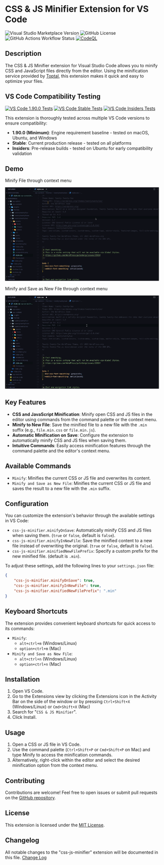# CSS & JS Minifier Extension for VS Code

![Visual Studio Marketplace Version](https://img.shields.io/visual-studio-marketplace/v/miguel-colmenares.css-js-minifier?style=flat-square)
![GitHub License](https://img.shields.io/github/license/miguelcolmenares/css-js-minifier?style=flat-square)
![GitHub Actions Workflow Status](https://img.shields.io/github/actions/workflow/status/miguelcolmenares/css-js-minifier/master.yml?style=flat-square)
[![CodeQL](https://github.com/miguelcolmenares/css-js-minifier/workflows/CodeQL/badge.svg)](https://github.com/miguelcolmenares/css-js-minifier/actions?query=workflow%3ACodeQL "Code quality workflow status")

## Description

The CSS & JS Minifier extension for Visual Studio Code allows you to minify CSS and JavaScript files directly from the editor. Using the minification service provided by [Toptal](https://www.toptal.com/developers/), this extension makes it quick and easy to optimize your files.

## VS Code Compatibility Testing

[![VS Code 1.90.0 Tests](https://img.shields.io/github/actions/workflow/status/miguelcolmenares/css-js-minifier/test-vscode-minimum.yml?style=flat-square&label=VS%20Code%201.90.0&logo=visual-studio-code&logoColor=white)](https://github.com/miguelcolmenares/css-js-minifier/actions/workflows/test-vscode-minimum.yml "Minimum supported VS Code version - tested on all platforms")
[![VS Code Stable Tests](https://img.shields.io/github/actions/workflow/status/miguelcolmenares/css-js-minifier/test-vscode-stable.yml?style=flat-square&label=VS%20Code%20Stable&logo=visual-studio-code&logoColor=white)](https://github.com/miguelcolmenares/css-js-minifier/actions/workflows/test-vscode-stable.yml "Current stable VS Code version - tested on all platforms")
[![VS Code Insiders Tests](https://img.shields.io/github/actions/workflow/status/miguelcolmenares/css-js-minifier/test-vscode-insiders.yml?style=flat-square&label=VS%20Code%20Insiders&logo=visual-studio-code&logoColor=white)](https://github.com/miguelcolmenares/css-js-minifier/actions/workflows/test-vscode-insiders.yml "Pre-release VS Code version - tested on Ubuntu only")

This extension is thoroughly tested across multiple VS Code versions to ensure compatibility:

- **1.90.0 (Minimum)**: Engine requirement baseline - tested on macOS, Ubuntu, and Windows
- **Stable**: Current production release - tested on all platforms  
- **Insiders**: Pre-release builds - tested on Ubuntu for early compatibility validation

## Demo
Minify File through context menu

![Minify File through context menu](images/minify.gif)

Minify and Save as New File through context menu

![Minify and Save as New File through context menu](images/minify-and-save-as-new-file.gif)


## Key Features

-   **CSS and JavaScript Minification**: Minify open CSS and JS files in the editor using commands from the command palette or the context menu.
-   **Minify to New File**: Save the minified file to a new file with the `.min` suffix (e.g., `file.min.css` or `file.min.js`).
-   **Automatic Minification on Save**: Configure the extension to automatically minify CSS and JS files when saving them.
-   **Intuitive Commands**: Easily access minification features through the command palette and the editor's context menu.

## Available Commands

-   `Minify`: Minifies the current CSS or JS file and overwrites its content.
-   `Minify and Save as New File`: Minifies the current CSS or JS file and saves the result to a new file with the `.min` suffix.

## Configuration

You can customize the extension's behavior through the available settings in VS Code:

-   `css-js-minifier.minifyOnSave`: Automatically minify CSS and JS files when saving them. (`true` or `false`, default is `false`).
-   `css-js-minifier.minifyInNewFile`: Save the minified content to a new file instead of overwriting the original. (`true` or `false`, default is `false`).
-   `css-js-minifier.minifiedNewFilePrefix`: Specify a custom prefix for the new minified file. (default is `.min`).

To adjust these settings, add the following lines to your `settings.json` file:

```json
{
	"css-js-minifier.minifyOnSave": true,
	"css-js-minifier.minifyInNewFile": true,
	"css-js-minifier.minifiedNewFilePrefix": ".min"
}
```

## Keyboard Shortcuts

The extension provides convenient keyboard shortcuts for quick access to its commands:

-   `Minify`:
    -   `alt+ctrl+m` (Windows/Linux)
    -   `option+ctrl+m` (Mac)
-   `Minify and Save as New File`:
    -   `alt+ctrl+n` (Windows/Linux)
    -   `option+ctrl+n` (Mac)

## Installation

1. Open VS Code.
2. Go to the Extensions view by clicking the Extensions icon in the Activity Bar on the side of the window or by pressing `Ctrl+Shift+X` (Windows/Linux) or `Cmd+Shift+X` (Mac)
3. Search for "`CSS & JS Minifier`".
4. Click Install.

## Usage

1. Open a CSS or JS file in VS Code.
2. Use the command palette (`Ctrl+Shift+P` or `Cmd+Shift+P` on Mac) and type Minify to access the minification commands.
3. Alternatively, right-click within the editor and select the desired minification option from the context menu.

## Contributing

Contributions are welcome! Feel free to open issues or submit pull requests on the [GitHub repository](https://github.com/miguelcolmenares/css-js-minifier.git).

## License

This extension is licensed under the [MIT License](LICENSE.md).

## Changelog

All notable changes to the "css-js-minifier" extension will be documented in this file. [Change Log](CHANGELOG.md)